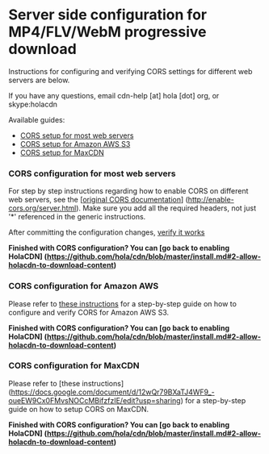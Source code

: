 # Server side configuration for MP4/FLV/WebM progressive download

Instructions for configuring and verifying CORS settings for different web servers are below. 

If you have any questions, email cdn-help [at] hola [dot] org, or skype:holacdn

Available guides:
- [CORS setup for most web servers](#configMostServers)
- [CORS setup for Amazon AWS S3](#configAWS)
- [CORS setup for MaxCDN](#configMaxCDN)

### <a name="configMostServers"></a> CORS configuration for most web servers

For step by step instructions regarding how to enable CORS on different web servers, see the [[original CORS documentation](http://enable-cors.org/server.html)] (http://enable-cors.org/server.html). Make sure you add all the required headers, not just '*' referenced in the generic instructions.

After committing the configuration changes, [verify it works](https://docs.google.com/document/d/1aLFKeQIbs3EnSMXKjXQrseVf_XkeOlDNMDYbxnbH2N8/edit?usp=sharing)

**Finished with CORS configuration? You can [go back to enabling HolaCDN] (https://github.com/hola/cdn/blob/master/install.md#2-allow-holacdn-to-download-content)**

### <a name="configAWS"></a> CORS configuration for Amazon AWS

Please refer to [these instructions](https://docs.google.com/document/d/1RrWA7gfCLDXcjgCQOQRGs0A3IRSlvn3Ktu9zHp9j-po/edit?usp=sharing) for a step-by-step guide on how to configure and verify CORS for Amazon AWS S3.

**Finished with CORS configuration? You can [go back to enabling HolaCDN] (https://github.com/hola/cdn/blob/master/install.md#2-allow-holacdn-to-download-content)**

### <a name="configMaxCDN"></a> CORS configuration for MaxCDN

Please refer to [these instructions] (https://docs.google.com/document/d/12wQr79BXaTJ4WF9_-oueEW9Cx0FMvsNOCcMBifzfzIE/edit?usp=sharing) for a step-by-step guide on how to setup CORS on MaxCDN.

**Finished with CORS configuration? You can [go back to enabling HolaCDN] (https://github.com/hola/cdn/blob/master/install.md#2-allow-holacdn-to-download-content)**

